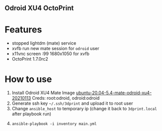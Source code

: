 Odroid XU4 OctoPrint
--------------------

# Features

* stopped lightdm (mate) service
* xvfb run new mate session for `odroid` user
* x11vnc screen :99 1680x1050 for xvfb
* OctoPrint 1.7.0rc2

# How to use

1. Install Odroid XU4 Mate Image [ubuntu-20.04-5.4-mate-odroid-xu4-20210113](https://odroid.in/ubuntu_20.04lts/XU3_XU4_MC1_HC1_HC2/ubuntu-20.04-5.4-mate-odroid-xu4-20210113.img.xz)
   Creds: root:odroid, odroid:odroid
2. Generate ssh key `~/.ssh/3dprint` and upload it to root user
3. Change `ansible_host` to temporary ip (change it back to `3dprint.local` after playbook run)
4.
    ```shell
    ansible-playbook -i inventory main.yml
    ```
